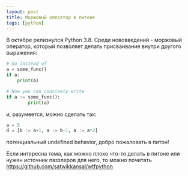 ```yaml
---
layout: post
title: Моржовый оператор в питоне
tags: [python]
---
```

В октябре релизнулся Python 3.8. Среди нововведений - моржовый оператор, который позволяет делать присваивание внутри другого выражения:
```python
# So instead of
a = some_func()
if a:
    print(a)

# Now you can concisely write
if a := some_func():
        print(a)
```
и, разумеется, можно сделать так:
```python
a = 5
d = [b := a+1, a := b-1, a := a*2]
```
потенциальный undefined behavior, добро пожаловать в питон!

Если интересна тема, как можно плохо что-то делать в питоне или нужен источник паззлеров для него, то можно почитать https://github.com/satwikkansal/wtfpython
